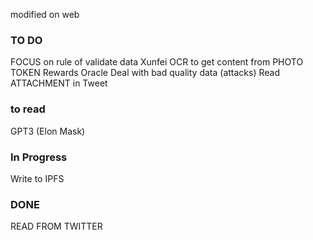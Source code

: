 modified on web
### TO DO


FOCUS on rule of validate data
Xunfei OCR to get content from PHOTO
TOKEN Rewards
Oracle
Deal with bad quality data (attacks)
Read ATTACHMENT in Tweet

### to read
GPT3 (Elon Mask)

### In Progress

Write to IPFS


### DONE

READ FROM TWITTER
